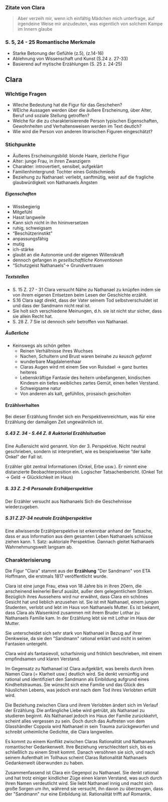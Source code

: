 
### Zitate von Clara

> Aber verzeih mir, wenn ich einfältig Mädchen mich unterfrage, auf irgendeine Weise mir anzudeuten, was eigentlich von solchem Kampe im Innern glaube 


### S. 5, 24 - 25 Romantische Merkmale

- Starke Betonung der Gefühle (z.5), (z.14-16)
- Ablehnung von Wissenschaft und Kunst (S.24 z. 27-33)
- Basierend auf mytische Erzählungen (S. 25 z. 24-25)


## Clara
### WIchtige Fragen 

- Wleche Bedeutung hat die Figur für das Geschehen?
- WElche Aussagen werden über die äußere Erscheinung, über Alter, Beruf und soziale Stellung getroffen?
- Welche für die zu charakterisierende Person typischen Eigenschaften, Gewohnheiten und Verhaltensweisen werden im Text deutlch?
- Wie wird die Person von anderen litrarischen Figuren eingeschätzt?
### Stichpunkte 

- Äußeres Erscheinungsbild: blonde Haare, zierliche Figur
- Alter: junge Frau, in ihren Zwanzigern
- Charakter: introvertiert, sensibel, aufgeklärt
- Familienhintergrund: Tochter eines Goldschmieds
- Beziehung zu Nathanael: verliebt, sanftmütig, weist auf die fragliche glaubwürdigkeit von Nathanaels Ängsten

##### Eigenschaften 

- Wissbegierig
- Mitgefühl 
- Hasst langweile 
- Kann sich nicht in ihn hininversetzen 
- ruhig, schweigsam 
- “Beschützerinstikt”
- anpassungsfähig
- mutig 
- ich-stärke 
- glaubt an die Autonomie und der eigenen Willenskraft 
- dennoch gefangen in *gesellschaftliche Konventionen* 
- “Schutzgeist Nathanaels”→ Grundvertrauen 

##### Textstellen
- S. 15 Z. 27 - 31 Clara versucht Nähe zu Nathanael zu knüpfen indem sie von ihrem eigenen Entsetzen beim Lesen der Geschichte erzählt. 
- S.16 Clara sagt direkt, dass der Vater seinem Tod selbstverschuldet ist und dass der Sandmann nicht real ist. 
- Sie holt sich verschiedene Meinungen, d.h. sie ist nicht stur sicher, dass sie allein Recht hat. 
- S. 28 Z. 7 Sie ist dennoch sehr betroffen von Nathanael. 

##### Äußerliche 
- Keinswegs als schön gelten 
	- Reinen Verhältnisse ihres Wuchses 
	- Nachen, Schultern und Brust waren beinahe *zu keusch geformt*
	- wunderbare Magdalenenhaar
	- Claras Augen wird mt einem See von Ruisdael  → ganz buntes heiteres 
	- Lebenskräftige Fantasie des heitern unbefangenen, kindischen Kindesm ein tiefes weibliches zartes Gemüt, einen hellen Verstand.
	- Schweigsame natur 
	- Von anderen als kalt, gefühllos, prosaisch gescholten 


#### Erzählverhalten 

Bei dieser Erzählung finndet sich ein Perspektivenreichtum, was für eine Erzählung der damaligen Zeit ungewähnlich ist. 
##### S.43 Z. 34 - S.44 Z. 8 Auktorial Erzählsituation 
Eine Außensicht wird genannt. Von der 3. Perspektive. Nicht neutral geschrieben, sondern ist interpretiert, wie es beispielsweise “der kalte Onkel” der Fall ist. 

Erzähler gibt zentral Informationen (Onkel, Erbe usw.). Er nimmt eine distanzierte Beobachterposition ein. Logischer Tatsachenbericht. (Onkel Tot → Geld → Glücklichkeit im Haus)
##### S. 33 Z. 2-6 Personale Erzhälperspektive 
Der Erzähler versucht aus Nathanaels Sich die Geschehnisse wiederzugeben.

##### S.31 Z.27-34 neutrale Erzählperspektive 
Eine allwissende Erzählperspektive ist erkennbar anhand der Tatsache, dass er aus Information aus dem gesamten Leben Nathanaels schlüsse ziehen kann. 1. Satz: auktoriale Perspektive. Dannach gleitet Nathanaels Wahrnehmungswelt langsam ab. 

### Charakterisierung

Die Figur "Clara" stammt aus der **Erzählung** "Der Sandmann" von ETA Hoffmann, die erstmals 1817 veröffentlicht wurde.

Clara ist eine junge Frau, etwa von 18 Jahre bis in ihren 20ern, die anscheinend keinerlei Beruf ausübt, außer dem gelegentlichem Striken. 
Bezüglich ihres Aussehens wird nur erwähnt, dass Clara ein schönes Gesicht hat und lieblich anzusehen ist. Sie ist mit Nathanael, einem jungen Studenten, verlobt und lebt im Haus von Nathanaels Mutter. Es ist bekannt, dass Clara als Waisenkind zusammen mit ihrem Bruder Lothar zu Nathanaels Familie kam. In der Erzählung lebt sie mit Lothar im Haus der Mutter.

Sie unterscheidet sich sehr stark von Nathanael in Bezug auf ihrer Denkweise, da sie den "Sandmann" rational erklärt und nicht in seinen Fantasien untergeht. 

Clara wird als fantasievoll, scharfsinnig und fröhlich beschrieben, mit einem empfindsamen und klaren Verstand.

Im Gegensatz zu Nathanael ist Clara aufgeklärt, was bereits durch ihren Namen Clara (= Klarheit usw.) deutlich wird. Sie denkt vernünftig und rational und identifiziert den Sandmann als Einbildung aufgrund eines Kindheitstraumas. Sie wünscht sich eine Familie und das Glück des häuslichen Lebens, was jedoch erst nach dem Tod ihres Verlobten erfüllt wird.

Die Beziehung zwischen Clara und ihrem Verlobten ändert sich im Verlauf der Erzählung. Die anfängliche Liebe wird getrübt, als Nathanael zu studieren beginnt. Als Nathanael jedoch ins Haus der Familie zurückkehrt, scheint alles vergessen zu sein. Doch durch das Auftreten von dem Glasshändler Coppola wird Nathanael in sein Trauma zurückgeworfen und schreibt unheimliche Gedichte, die Clara langweilen.

Es kommt zu einem Konflikt zwischen Claras Rationalität und Nathanaels romantischer Gedankenwelt. Ihre Beziehung verschlechtert sich, bis es schließlich zu einem Streit kommt. Danach versöhnen sie sich, und nach seinem Aufenthalt im Tollhaus scheint Claras Rationalität Nathanaels Gedankenwelt überwunden zu haben.

Zusammenfassend ist Clara ein Gegenpol zu Nathanael. Sie denkt rational und hat trotz einiger kindlicher Züge einen klaren Verstand, was auch durch ihren Namen verdeutlicht wird. Sie liebt Nathanael innig und macht sich große Sorgen um ihn, während sie versucht, ihn davon zu überzeugen, dass der "Sandmann" nur eine Einbildung ist. Rationalität trifft auf Romantik.
